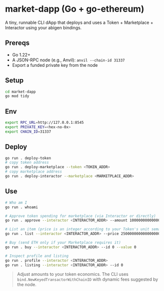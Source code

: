 # market-dapp (Go + go-ethereum)

A tiny, runnable CLI dApp that deploys and uses a Token + Marketplace + Interactor using your abigen bindings.

## Prereqs
- Go 1.22+
- A JSON-RPC node (e.g., Anvil): `anvil --chain-id 31337`
- Export a funded private key from the node

## Setup
```bash
cd market-dapp
go mod tidy
```

## Env
```bash
export RPC_URL=http://127.0.0.1:8545
export PRIVATE_KEY=<hex-no-0x>
export CHAIN_ID=31337
```

## Deploy
```bash
go run . deploy-token
# copy token address
go run . deploy-marketplace --token <TOKEN_ADDR>
# copy marketplace address
go run . deploy-interactor --marketplace <MARKETPLACE_ADDR>
```

## Use
```bash
# Who am I
go run . whoami

# Approve token spending for marketplace (via Interactor or directly)
go run . approve --interactor <INTERACTOR_ADDR> --amount 1000000000000000000

# List an item (price is an integer according to your Token's unit semantics)
go run . list --interactor <INTERACTOR_ADDR> --price 250000000000000000

# Buy (send ETH only if your Marketplace requires it)
go run . buy --interactor <INTERACTOR_ADDR> --id 0 --value 0

# Inspect profile and listing
go run . profile --interactor <INTERACTOR_ADDR>
go run . listing --interactor <INTERACTOR_ADDR> --id 0
```

> Adjust amounts to your token economics. The CLI uses `bind.NewKeyedTransactorWithChainID`
> with dynamic fees suggested by the node.
